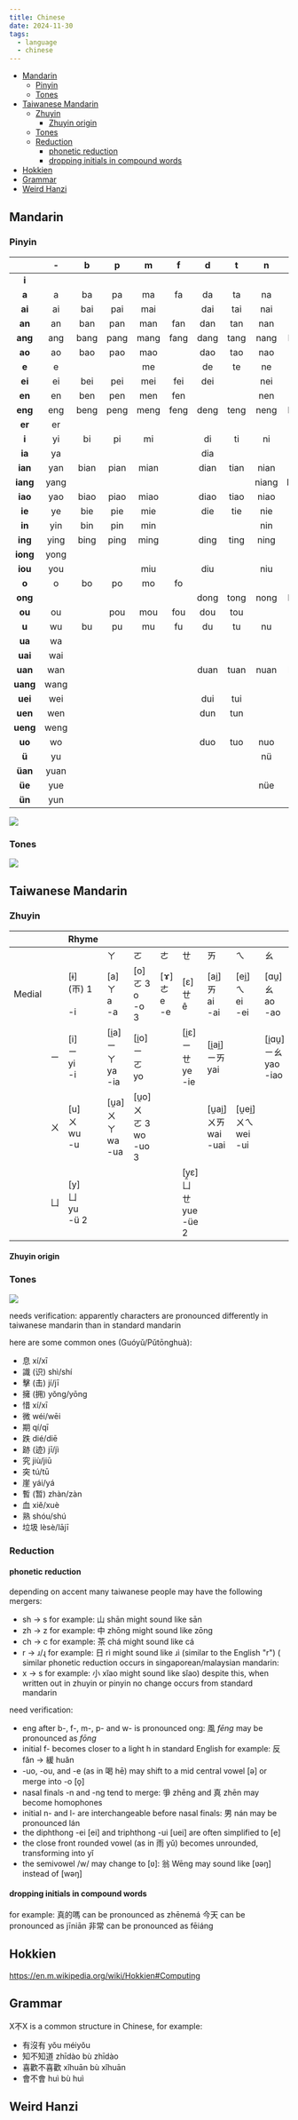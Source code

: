 ```yaml
---
title: Chinese
date: 2024-11-30
tags:
  - language
  - chinese
---
```

- [Mandarin](#mandarin)
  - [Pinyin](#pinyin)
  - [Tones](#tones)
- [Taiwanese Mandarin](#taiwanese-mandarin)
  - [Zhuyin](#zhuyin)
    - [Zhuyin origin](#zhuyin-origin)
  - [Tones](#tones-1)
  - [Reduction](#reduction)
    - [phonetic reduction](#phonetic-reduction)
    - [dropping initials in compound words](#dropping-initials-in-compound-words)
- [Hokkien](#hokkien)
- [Grammar](#grammar)
- [Weird Hanzi](#weird-hanzi)


## Mandarin

### Pinyin

|          |   -   | **b** | **p** | **m** | **f** | **d** | **t** | **n** | **l** | **g** | **k** | **h** | **j** | **q** | **x** | **z** | **c** | **s** | **zh** | **ch** | **sh** | **r** |
| :------: | :---: | :---: | :---: | :---: | :---: | :---: | :---: | :---: | :---: | :---: | :---: | :---: | :---: | :---: | :---: | :---: | :---: | :---: | :----: | :----: | :----: | :---: |
|  **i**   |       |       |       |       |       |       |       |       |       |       |       |       |       |       |       |  zi   |  ci   |  si   |  zhi   |  chi   |  shi   |  ri   |
|  **a**   |   a   |  ba   |  pa   |  ma   |  fa   |  da   |  ta   |  na   |  la   |  ga   |  ka   |  ha   |       |       |       |  za   |  ca   |  sa   |  zha   |  cha   |  sha   |       |
|  **ai**  |  ai   |  bai  |  pai  |  mai  |       |  dai  |  tai  |  nai  |  lai  |  gai  |  kai  |  hai  |       |       |       |  zai  |  cai  |  sai  |  zhai  |  chai  |  shai  |       |
|  **an**  |  an   |  ban  |  pan  |  man  |  fan  |  dan  |  tan  |  nan  |  lan  |  gan  |  kan  |  han  |       |       |       |  zan  |  can  |  san  |  zhan  |  chan  |  shan  |  ran  |
| **ang**  |  ang  | bang  | pang  | mang  | fang  | dang  | tang  | nang  | lang  | gang  | kang  | hang  |       |       |       | zang  | cang  | sang  | zhang  | chang  | shang  | rang  |
|  **ao**  |  ao   |  bao  |  pao  |  mao  |       |  dao  |  tao  |  nao  |  lao  |  gao  |  kao  |  hao  |       |       |       |  zao  |  cao  |  sao  |  zhao  |  chao  |  shao  |  rao  |
|  **e**   |   e   |       |       |  me   |       |  de   |  te   |  ne   |  le   |  ge   |  ke   |  he   |       |       |       |  ze   |  ce   |  se   |  zhe   |  che   |  she   |  re   |
|  **ei**  |  ei   |  bei  |  pei  |  mei  |  fei  |  dei  |       |  nei  |  lei  |  gei  |       |  hei  |       |       |       |  zei  |       |       |  zhei  |        |  shei  |       |
|  **en**  |  en   |  ben  |  pen  |  men  |  fen  |       |       |  nen  |       |  gen  |  ken  |  hen  |       |       |       |  zen  |  cen  |  sen  |  zhen  |  chen  |  shen  |  ren  |
| **eng**  |  eng  | beng  | peng  | meng  | feng  | deng  | teng  | neng  | leng  | geng  | keng  | heng  |       |       |       | zeng  | ceng  | seng  | zheng  | cheng  | sheng  | reng  |
|  **er**  |  er   |       |       |       |       |       |       |       |       |       |       |       |       |       |       |       |       |       |        |        |        |       |
|  **i**   |  yi   |  bi   |  pi   |  mi   |       |  di   |  ti   |  ni   |  li   |       |       |       |  ji   |  qi   |  xi   |       |       |       |        |        |        |       |
|  **ia**  |  ya   |       |       |       |       |  dia  |       |       |  lia  |       |       |       |  jia  |  qia  |  xia  |       |       |       |        |        |        |       |
| **ian**  |  yan  | bian  | pian  | mian  |       | dian  | tian  | nian  | lian  |       |       |       | jian  | qian  | xian  |       |       |       |        |        |        |       |
| **iang** | yang  |       |       |       |       |       |       | niang | liang |       |       |       | jiang | qiang | xiang |       |       |       |        |        |        |       |
| **iao**  |  yao  | biao  | piao  | miao  |       | diao  | tiao  | niao  | liao  |       |       |       | jiao  | qiao  | xiao  |       |       |       |        |        |        |       |
|  **ie**  |  ye   |  bie  |  pie  |  mie  |       |  die  |  tie  |  nie  |  lie  |       |       |       |  jie  |  qie  |  xie  |       |       |       |        |        |        |       |
|  **in**  |  yin  |  bin  |  pin  |  min  |       |       |       |  nin  |  lin  |       |       |       |  jin  |  qin  |  xin  |       |       |       |        |        |        |       |
| **ing**  | ying  | bing  | ping  | ming  |       | ding  | ting  | ning  | ling  |       |       |       | jing  | qing  | xing  |       |       |       |        |        |        |       |
| **iong** | yong  |       |       |       |       |       |       |       |       |       |       |       | jiong | qiong | xiong |       |       |       |        |        |        |       |
| **iou**  |  you  |       |       |  miu  |       |  diu  |       |  niu  |  liu  |       |       |       |  jiu  |  qiu  |  xiu  |       |       |       |        |        |        |       |
|  **o**   |   o   |  bo   |  po   |  mo   |  fo   |       |       |       |       |       |       |       |       |       |       |       |       |       |        |        |        |       |
| **ong**  |       |       |       |       |       | dong  | tong  | nong  | long  | gong  | kong  | hong  |       |       |       | zong  | cong  | song  | zhong  | chong  |        | rong  |
|  **ou**  |  ou   |       |  pou  |  mou  |  fou  |  dou  |  tou  |       |  lou  |  gou  |  kou  |  hou  |       |       |       |  zou  |  cou  |  sou  |  zhou  |  chou  |  shou  |  rou  |
|  **u**   |  wu   |  bu   |  pu   |  mu   |  fu   |  du   |  tu   |  nu   |  lu   |  gu   |  ku   |  hu   |       |       |       |  zu   |  cu   |  su   |  zhu   |  chu   |  shu   |  ru   |
|  **ua**  |  wa   |       |       |       |       |       |       |       |       |  gua  |  kua  |  hua  |       |       |       |       |       |       |  zhua  |        |  shua  |       |
| **uai**  |  wai  |       |       |       |       |       |       |       |       | guai  | kuai  | huai  |       |       |       |       |       |       | zhuai  | chuai  | shuai  |       |
| **uan**  |  wan  |       |       |       |       | duan  | tuan  | nuan  | luan  | guan  | kuan  | huan  |       |       |       | zuan  | cuan  | suan  | zhuan  | chuan  | shuan  | ruan  |
| **uang** | wang  |       |       |       |       |       |       |       |       | guang | kuang | huang |       |       |       |       |       |       | zhuang | chuang | shuang |       |
| **uei**  |  wei  |       |       |       |       |  dui  |  tui  |       |       |  gui  |  kui  |  hui  |       |       |       |  zui  |  cui  |  sui  |  zhui  |  chui  |  shui  |  rui  |
| **uen**  |  wen  |       |       |       |       |  dun  |  tun  |       |  lun  |  gun  |  kun  |  hun  |       |       |       |  zun  |  cun  |  sun  |  zhun  |  chun  |  shun  |  run  |
| **ueng** | weng  |       |       |       |       |       |       |       |       |       |       |       |       |       |       |       |       |       |        |        |        |       |
|  **uo**  |  wo   |       |       |       |       |  duo  |  tuo  |  nuo  |  luo  |  guo  |  kuo  |  huo  |       |       |       |  zuo  |  cuo  |  suo  |  zhuo  |  chuo  |  shuo  |  ruo  |
|  **ü**   |  yu   |       |       |       |       |       |       |  nü   |  lü   |       |       |       |  ju   |  qu   |  xu   |       |       |       |        |        |        |       |
| **üan**  | yuan  |       |       |       |       |       |       |       |       |       |       |       | juan  | quan  | xuan  |       |       |       |        |        |        |       |
|  **üe**  |  yue  |       |       |       |       |       |       |  nüe  |  lüe  |       |       |       |  jue  |  que  |  xue  |       |       |       |        |        |        |       |
|  **ün**  |  yun  |       |       |       |       |       |       |       |       |       |       |       |  jun  |  qun  |  xun  |       |       |       |        |        |        |       |

![](misc/media/chinese_sounds.png)
### Tones
![](misc/media/beijing_tones.png)

## Taiwanese Mandarin

### Zhuyin

|        |     | Rhyme                         |                                 |                                     |                            |                                    |                                    |                                   |                                    |                                   |                                       |                                    |                                      |                                             |                      |
| ------ | --- | ----------------------------- | ------------------------------- | ----------------------------------- | -------------------------- | ---------------------------------- | ---------------------------------- | --------------------------------- | ---------------------------------- | --------------------------------- | ------------------------------------- | ---------------------------------- | ------------------------------------ | ------------------------------------------- | -------------------- |
|        |     |                               | ㄚ                              | ㄛ                                  | ㄜ                         | ㄝ                                 | ㄞ                                 | ㄟ                                | ㄠ                                 | ㄡ                                | ㄢ                                    | ㄣ                                 | ㄤ                                   | ㄥ                                          | ㄦ                   |
| Medial |     | [ɨ]  <br>(ㄭ) 1  <br>  <br>-i | [a]  <br>ㄚ  <br>a  <br>-a      | [o]  <br>ㄛ 3  <br>o  <br>-o 3      | [ɤ]  <br>ㄜ  <br>e  <br>-e | [ɛ]  <br>ㄝ  <br>ê                 | [ai̯]  <br>ㄞ  <br>ai  <br>-ai      | [ei̯]  <br>ㄟ  <br>ei  <br>-ei     | [ɑu̯]  <br>ㄠ  <br>ao  <br>-ao      | [ou̯]  <br>ㄡ  <br>ou  <br>-ou     | [an]  <br>ㄢ  <br>an  <br>-an         | [ən]  <br>ㄣ  <br>en  <br>-en      | [ɑŋ]  <br>ㄤ  <br>ang  <br>-ang      | [ɤŋ]  <br>ㄥ  <br>eng  <br>-eng             | [aɚ]  <br>ㄦ  <br>er |
|        | ㄧ  | [i]  <br>ㄧ  <br>yi  <br>-i   | [i̯a]  <br>ㄧㄚ  <br>ya  <br>-ia | [i̯o]  <br>ㄧㄛ  <br>yo              |                            | [i̯ɛ]  <br>ㄧㄝ  <br>ye  <br>-ie    | [i̯ai̯]  <br>ㄧㄞ  <br>yai           |                                   | [i̯ɑu̯]  <br>ㄧㄠ  <br>yao  <br>-iao | [i̯ou̯]  <br>ㄧㄡ  <br>you  <br>-iu | [i̯ɛn]  <br>ㄧㄢ  <br>yan  <br>-ian    | [in]  <br>ㄧㄣ  <br>yin  <br>-in   | [i̯ɑŋ]  <br>ㄧㄤ  <br>yang  <br>-iang | [iŋ]  <br>ㄧㄥ  <br>ying  <br>-ing          |                      |
|        | ㄨ  | [u]  <br>ㄨ  <br>wu  <br>-u   | [u̯a]  <br>ㄨㄚ  <br>wa  <br>-ua | [u̯o]  <br>ㄨㄛ 3  <br>wo  <br>-uo 3 |                            |                                    | [u̯ai̯]  <br>ㄨㄞ  <br>wai  <br>-uai | [u̯ei̯]  <br>ㄨㄟ  <br>wei  <br>-ui |                                    |                                   | [u̯an]  <br>ㄨㄢ  <br>wan  <br>-uan    | [u̯ən]  <br>ㄨㄣ  <br>wen  <br>-un  | [u̯ɑŋ]  <br>ㄨㄤ  <br>wang  <br>-uang | [u̯ɤŋ], [ʊŋ]  <br>ㄨㄥ  <br>weng  <br>-ong 4 |                      |
|        | ㄩ  | [y]  <br>ㄩ  <br>yu  <br>-ü 2 |                                 |                                     |                            | [y̯ɛ]  <br>ㄩㄝ  <br>yue  <br>-üe 2 |                                    |                                   |                                    |                                   | [y̯ɛn]  <br>ㄩㄢ  <br>yuan  <br>-üan 2 | [yn]  <br>ㄩㄣ  <br>yun  <br>-ün 2 |                                      | [i̯ʊŋ]  <br>ㄩㄥ  <br>yong  <br>-iong        |                      |

#### Zhuyin origin

### Tones

![](misc/media/taipei_tones.png)

needs verification:
apparently characters are pronounced differently in taiwanese mandarin than in standard mandarin

here are some common ones (Guóyǔ/Pǔtōnghuà):
- 息 xí/xī
- 識 (识) shì/shí
- 擊 (击) jí/jī
- 擁 (拥) yǒng/yōng
- 惜 xí/xī
- 微 wéi/wēi
- 期 qí/qī
- 跌 dié/diē
- 跡 (迹) jī/jì
- 究 jiù/jiū
- 突 tú/tū
- 崖 yái/yá
- 暫 (暂) zhàn/zàn
- 血 xiě/xuè
- 熟 shóu/shú
- 垃圾 lèsè/lājī


### Reduction
#### phonetic reduction
depending on accent many taiwanese people may have the following mergers:
- sh -> s for example: 山 shān might sound like sān
- zh -> z for example: 中 zhōng might sound like zōng
- ch -> c for example: 茶 chá might sound like cá
- r -> ɹ/ɻ for example: 日 rì might sound like ɹì (similar to the English "r")
( similar phonetic reduction occurs in singaporean/malaysian mandarin:
- x -> s for example: 小 xǐao might sound like sǐao)
despite this, when written out in zhuyin or pinyin no change occurs from standard mandarin

need verification:
- eng after b-, f-, m-, p- and w- is pronounced ong: 風 _fēng_ may be pronounced as _fōng_
- initial f- becomes closer to a light h in standard English for example: 反 fǎn → 緩 huǎn 
- -uo, -ou, and -e (as in 喝 hē) may shift to a mid central vowel [ə] or merge into -o [o̞]
- nasal finals -n and -ng tend to merge: 爭 zhēng and 真 zhēn may become homophones
- initial n- and l- are interchangeable before nasal finals: 男 nán may be pronounced lán
- the diphthong -ei [ei] and triphthong -ui [uei] are often simplified to [e]
- the close front rounded vowel (as in 雨 yǔ) becomes unrounded, transforming into yǐ
- the semivowel /w/ may change to [ʋ]: 翁 Wēng may sound like [ʋəŋ] instead of [wəŋ]

#### dropping initials in compound words

for example:
真的嗎 can be pronounced as zhēnemá
今天 can be pronounced as jīniān
非常 can be pronounced as fēiáng
 
## Hokkien

https://en.m.wikipedia.org/wiki/Hokkien#Computing

## Grammar

X不X is a common structure in Chinese, for example:
- 有沒有 yǒu méiyǒu
- 知不知道 zhīdào bù zhīdào
- 喜歡不喜歡 xǐhuān bù xǐhuān
- 會不會 huì bù huì

## Weird Hanzi